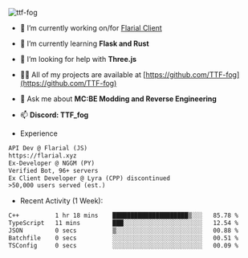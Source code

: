 
<p align="left"> <img src="https://komarev.com/ghpvc/?username=ttf-fog&label=Profile%20views&color=0e75b6&style=flat" alt="ttf-fog" /> </p>

- 🔭 I’m currently working on/for [Flarial Client](https://github.com/flarialmc)

- 🌱 I’m currently learning **Flask and Rust**

- 🤝 I’m looking for help with **Three.js**

- 👨‍💻 All of my projects are available at [https://github.com/TTF-fog](https://github.com/TTF-fog)

- 💬 Ask me about **MC:BE Modding and Reverse Engineering**

- 📫 **Discord: TTF_fog**

- Experience
```txt
API Dev @ Flarial (JS)
https://flarial.xyz
Ex-Developer @ NGGM (PY)
Verified Bot, 96+ servers
Ex Client Developer @ Lyra (CPP) discontinued
>50,000 users served (est.)
```
- Recent Activity (1 Week):
 <!--START_SECTION:waka-->

```txt
C++          1 hr 18 mins    █████████████████████▒░░░   85.78 %
TypeScript   11 mins         ███░░░░░░░░░░░░░░░░░░░░░░   12.54 %
JSON         0 secs          ▒░░░░░░░░░░░░░░░░░░░░░░░░   00.88 %
Batchfile    0 secs          ░░░░░░░░░░░░░░░░░░░░░░░░░   00.51 %
TSConfig     0 secs          ░░░░░░░░░░░░░░░░░░░░░░░░░   00.09 %
```

<!--END_SECTION:waka-->
<!--
**TTF-fog/ttf-fog** is a ✨ _special_ ✨ repository because its `README.md` (this file) appears on your GitHub profile.

Here are some ideas to get you started:

🔭 I’m currently working on ...
- 🌱 I’m currently learning ...
- 👯 I’m looking to collaborate on ...
- 🤔 I’m looking for help with ...
- 💬 Ask me about ...
- 📫 How to reach me: ...
- 😄 Pronouns: ...
- ⚡ Fun fact: ...
alt account: https://github.com/ttffog
